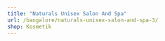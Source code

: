 ```yaml
---
title: "Naturals Unisex Salon And Spa"
url: /bangalore/naturals-unisex-salon-and-spa-3/
shop: Kosmetik
---
```

